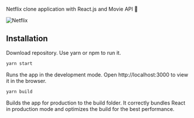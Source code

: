 Netflix clone application with React.js and Movie API 🎥


![Netflix](https://github.com/safak/react-netflix/blob/master/netflix.gif?raw=true)

## Installation

Download repository. Use yarn or npm to run it.

```bash
yarn start
```

Runs the app in the development mode.
Open http://localhost:3000 to view it in the browser.


```bash
yarn build
```
Builds the app for production to the build folder.
It correctly bundles React in production mode and optimizes the build for the best performance.
